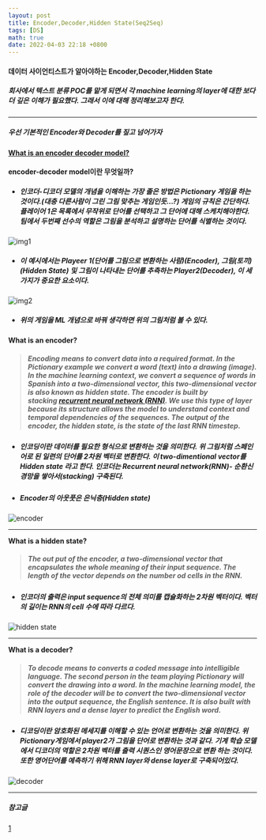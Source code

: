 ```yaml
---
layout: post
title: Encoder,Decoder,Hidden State(Seq2Seq)
tags: [DS]
math: true
date: 2022-04-03 22:18 +0800
---
```


#### 데이터 사이언티스트가 알아야하는  Encoder,Decoder,Hidden State

##### _회사에서 텍스트 분류 POC를 맡게 되면서 각 machine learning의 layer에 대한 보다 더 깊은 이해가 필요했다. 그래서 이에 대해 정리해보고자 한다._

***
##### **우선 기본적인 Encoder와 Decoder를 짚고 넘어가자**

**[What is an encoder decoder model?](https://towardsdatascience.com/what-is-an-encoder-decoder-model-86b3d57c5e1a)**

#### encoder-decoder model이란 무엇일까?

- ##### 인코더-디코더 모델의 개념을 이해하는 가장 졸은 방법은 Pictionary 게임을 하는 것이다.(대충 다른사람이 그린 그림 맞추는 게임인듯...?) 게임의 규칙은 간단하다. 플레이어 1은 목록에서 무작위로 단어를 선택하고 그 단어에 대해 스케치해야한다. 팀에서 두번째 선수의 역할은 그림을 분석하고 설명하는 단어를 식별하는 것이다.  
![img1](https://miro.medium.com/max/1100/1*tdM9YctiX43_9CluSK_aJw.webp)

- ##### 이 예시에서는 Playeer 1(단어를 그림으로 변환하는 사람)(**Encoder**), 그림(토끼)(**Hidden State**) 및 그림이 나타내는 단어를 추측하는 Player2(**Decoder**), 이 세 가지가 중요한 요소이다.


![img2](https://miro.medium.com/max/1100/1*bjSD5iFeP5vbSzQ0MuAf5w.webp)

- ##### 위의 게임을 ML 개념으로 바꿔 생각하면 위의 그림처럼 볼 수 있다. 


#### What is an encoder?

> ##### Encoding means to convert data into a required format. In the Pictionary example we convert a word (text) into a drawing (image). In the machine learning context, we convert a sequence of words in Spanish into a two-dimensional vector, this two-dimensional vector is also known as hidden state. The encoder is built by stacking [recurrent neural network (RNN)](https://medium.com/swlh/introduction-to-recurrent-neural-networks-rnn-c2374305a630). We use this type of layer because its structure allows the model to understand context and temporal dependencies of the sequences. The output of the encoder, the hidden state, is the state of the last RNN timestep.


- ##### 인코딩이란 데이터를 필요한 형식으로 변환하는 것을 의미한다. 위 그림처럼 스페인어로 된 일련의 단어를 **2차원 벡터로 변환**한다. **이 two-dimentional vector를 _Hidden state_ 라고 한다**.  인코더는 **Recurrent neural network(RNN)- 순환신경망**을 쌓아서(stacking) 구축된다. 

- ##### **Encoder의 아웃풋은 은닉층(Hidden state)**

![encoder](https://miro.medium.com/max/720/1*pQwlJ5c2XOLGg0_-KUJ3MQ.webp)

***

**What is a hidden state?**

> ##### The out put of the encoder, a two-dimensional vector that encapsulates the whole meaning of their input sequence. The length of the vector depends on the number od cells in the RNN.

- ##### 인코더의 출력은 input sequence의 전체 의미를 캡슐화하는 2차원 벡터이다. 벡터의 길이는 RNN의 cell 수에 따라 다르다.


![hidden state](https://miro.medium.com/max/1128/1*0gZrsfivjJJKyg8EQWBEHA.jpeg)

***

**What is a decoder?**

> ##### To decode means to converts a coded message into intelligible language. The second person in the team playing Pictionary will convert the drawing into a word. In the machine learning model, the role of the decoder will be to convert the two-dimensional vector into the output sequence, the English sentence. It is also built with RNN layers and a dense layer to predict the English word.

- ##### 디코딩이란 암호화된 메세지를 이해할 수 있는 언어로 변환하는 것을 의미한다. 위 Pictionary게임에서 player2가 그림을 단어로 변환하는 것과 같다. 기계 학습 모델에서 디코더의 역할은 2차원 벡터를 출력 시퀀스인 영어문장으로 변환 하는 것이다. 또한 영어단어를 예측하기 위해 RNN layer와 dense layer로 구축되어있다.

![decoder](https://miro.medium.com/max/1400/1*rkgcxYFzLZjz7o6hz3FsQw.jpeg)



***



##### _참고글_
[1](https://wikidocs.net/24996)